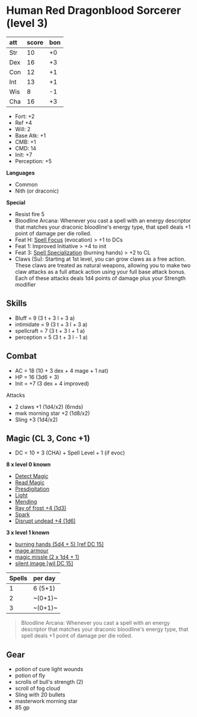 # Human Red Dragonblood Sorcerer (level 3)

|att|score|bon|
|:-|:-|:-|
|Str |10 |+0|
|Dex |16 |+3|
|Con |12 |+1|
|Int |13 |+1|
|Wis |8  |-1|
|Cha |16 |+3|

- Fort: +2
- Ref +4
- Will: 2
- Base Atk: +1
- CMB: +1
- CMD: 14
- Init: +7
- Perception: +5

**Languages**

- Common
- Nith (or draconic)

**Special**

- Resist fire 5
- Bloodline Arcana: Whenever you cast a spell with an energy descriptor that matches your draconic bloodline's energy type, that spell deals +1 point of damage per die rolled.
- Feat H: [Spell Focus](https://www.d20pfsrd.com/feats/general-feats/spell-focus) (evocation) > +1 to DCs
- Feat 1: Improved Initiative > +4 to init
- Feat 3: [Spell Specialization](https://www.d20pfsrd.com/feats/general-feats/spell-specialization/) (burning hands) > +2 to CL
- Claws (Su): Starting at 1st level, you can grow claws as a free action. These claws are treated as natural weapons, allowing you to make two claw attacks as a full attack action using your full base attack bonus. Each of these attacks deals 1d4 points of damage plus your Strength modifier

## Skills

- Bluff = 9 (3 t + 3 l + 3 a)
- intimidate = 9 (3 t + 3 l + 3 a)
- spellcraft = 7 (3 t + 3 l + 1 a)
- perception = 5 (3 t + 3 l - 1 a)

## Combat

- AC = 18 (10 + 3 dex + 4 mage + 1 nat)
- HP = 16 (3d6 + 3)
- Init = +7 (3 dex + 4 improved)

Attacks

- 2 claws +1 (1d4/x2) (6rnds)
- mwk morning star +2 (1d8/x2)
- Sling +3 (1d4/x2)

## Magic (CL 3, Conc +1)

- DC = 10 + 3 (CHA) + Spell Level + 1 (if evoc)

**8 x level 0 known**

- [Detect Magic](http://legacy.aonprd.com/coreRulebook/spells/detectMagic.html#detect-magic)
- [Read Magic](http://legacy.aonprd.com/coreRulebook/spells/readMagic.html#read-magic)
- [Presdigitation](http://legacy.aonprd.com/coreRulebook/spells/prestidigitation.html#prestidigitation)
- [Light](http://legacy.aonprd.com/coreRulebook/spells/light.html#light)
- [Mending](http://legacy.aonprd.com/coreRulebook/spells/mending.html#mending)
- [Ray of frost +4 (1d3)](http://legacy.aonprd.com/coreRulebook/spells/rayOfFrost.html#ray-of-frost)
- [Spark](http://legacy.aonprd.com/advancedPlayersGuide/spells/spark.html#spark-)
- [Disrupt undead +4 (1d6)](http://legacy.aonprd.com/coreRulebook/spells/disruptUndead.html#disrupt-undead)

**3 x level 1 known**

- [burning hands (5d4 + 5) [ref DC 15]](http://legacy.aonprd.com/coreRulebook/spells/burningHands.html#burning-hands)
- [mage armour](http://legacy.aonprd.com/coreRulebook/spells/mageArmor.html#mage-armor)
- [magic missle (2 x 1d4 + 1)](http://legacy.aonprd.com/coreRulebook/spells/magicMissile.html#magic-missile)
- [silent image [wil DC 15]](http://legacy.aonprd.com/coreRulebook/spells/silentImage.html#silent-image)

|Spells|per day|
|:-|:-|
|1|6 (5+1)|
|2|~(0+1)~|
|3|~(0+1)~|

> Bloodline Arcana: Whenever you cast a spell with an energy descriptor that matches your draconic bloodline's energy type, that spell deals +1 point of damage per die rolled.


## Gear
- potion of cure light wounds
- potion of fly
- scrolls of bull's strength (2)
- scroll of fog cloud
- Sling with 20 bullets
- masterwork morning star
- 85 gp